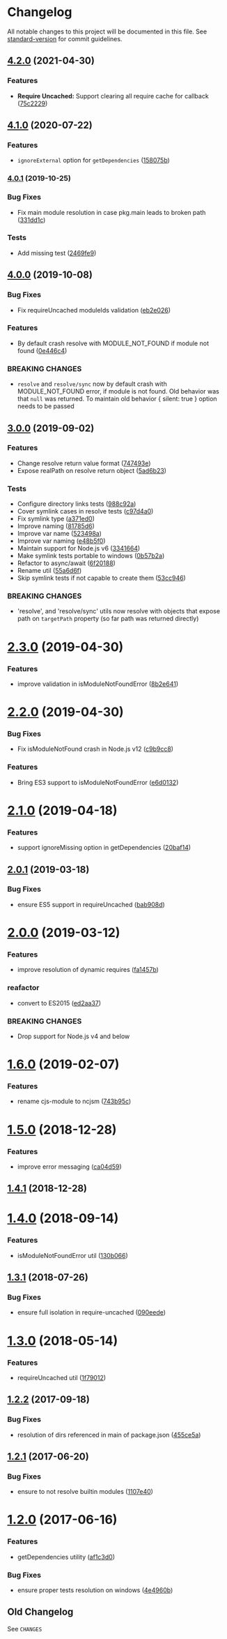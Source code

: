 # Changelog

All notable changes to this project will be documented in this file. See [standard-version](https://github.com/conventional-changelog/standard-version) for commit guidelines.

## [4.2.0](https://github.com/medikoo/ncjsm/compare/v4.1.0...v4.2.0) (2021-04-30)

### Features

- **Require Uncached:** Support clearing all require cache for callback ([75c2229](https://github.com/medikoo/ncjsm/commit/75c2229854885e257fdd061699600208d438b561))

## [4.1.0](https://github.com/medikoo/ncjsm/compare/v4.0.1...v4.1.0) (2020-07-22)

### Features

- `ignoreExternal` option for `getDependencies` ([158075b](https://github.com/medikoo/ncjsm/commit/158075bea3f66ac77bae5341fd474930172047a2))

### [4.0.1](https://github.com/medikoo/ncjsm/compare/v4.0.0...v4.0.1) (2019-10-25)

### Bug Fixes

- Fix main module resolution in case pkg.main leads to broken path ([331dd1c](https://github.com/medikoo/ncjsm/commit/331dd1c))

### Tests

- Add missing test ([2469fe9](https://github.com/medikoo/ncjsm/commit/2469fe9))

## [4.0.0](https://github.com/medikoo/ncjsm/compare/v3.0.0...v4.0.0) (2019-10-08)

### Bug Fixes

- Fix requireUncached moduleIds validation ([eb2e026](https://github.com/medikoo/ncjsm/commit/eb2e026))

### Features

- By default crash resolve with MODULE_NOT_FOUND if module not found ([0e446c4](https://github.com/medikoo/ncjsm/commit/0e446c4))

### BREAKING CHANGES

- `resolve` and `resolve/sync` now by default crash with MODULE_NOT_FOUND error, if module is not found. Old behavior was that `null` was returned.
  To maintain old behavior { silent: true } option needs to be passed

## [3.0.0](https://github.com/medikoo/ncjsm/compare/v2.3.0...v3.0.0) (2019-09-02)

### Features

- Change resolve return value format ([747493e](https://github.com/medikoo/ncjsm/commit/747493e))
- Expose realPath on resolve return object ([5ad6b23](https://github.com/medikoo/ncjsm/commit/5ad6b23))

### Tests

- Configure directory links tests ([988c92a](https://github.com/medikoo/ncjsm/commit/988c92a))
- Cover symlink cases in resolve tests ([c97d4a0](https://github.com/medikoo/ncjsm/commit/c97d4a0))
- Fix symlink type ([a371ed0](https://github.com/medikoo/ncjsm/commit/a371ed0))
- Improve naming ([81785d6](https://github.com/medikoo/ncjsm/commit/81785d6))
- Improve var name ([523498a](https://github.com/medikoo/ncjsm/commit/523498a))
- Improve var naming ([e48b5f0](https://github.com/medikoo/ncjsm/commit/e48b5f0))
- Maintain support for Node.js v6 ([3341664](https://github.com/medikoo/ncjsm/commit/3341664))
- Make symlink tests portable to windows ([0b57b2a](https://github.com/medikoo/ncjsm/commit/0b57b2a))
- Refactor to async/await ([6f20188](https://github.com/medikoo/ncjsm/commit/6f20188))
- Rename util ([55a6d6f](https://github.com/medikoo/ncjsm/commit/55a6d6f))
- Skip symlink tests if not capable to create them ([53cc946](https://github.com/medikoo/ncjsm/commit/53cc946))

### BREAKING CHANGES

- 'resolve', and 'resolve/sync' utils now resolve with objects that
  expose path on `targetPath` property
  (so far path was returned directly)

# [2.3.0](https://github.com/medikoo/ncjsm/compare/v2.2.0...v2.3.0) (2019-04-30)

### Features

- improve validation in isModuleNotFoundError ([8b2e641](https://github.com/medikoo/ncjsm/commit/8b2e641))

# [2.2.0](https://github.com/medikoo/ncjsm/compare/v2.1.0...v2.2.0) (2019-04-30)

### Bug Fixes

- Fix isModuleNotFound crash in Node.js v12 ([c9b9cc8](https://github.com/medikoo/ncjsm/commit/c9b9cc8))

### Features

- Bring ES3 support to isModuleNotFoundError ([e6d0132](https://github.com/medikoo/ncjsm/commit/e6d0132))

# [2.1.0](https://github.com/medikoo/ncjsm/compare/v2.0.1...v2.1.0) (2019-04-18)

### Features

- support ignoreMissing option in getDependencies ([20baf14](https://github.com/medikoo/ncjsm/commit/20baf14))

## [2.0.1](https://github.com/medikoo/ncjsm/compare/v2.0.0...v2.0.1) (2019-03-18)

### Bug Fixes

- ensure ES5 support in requireUncached ([bab908d](https://github.com/medikoo/ncjsm/commit/bab908d))

# [2.0.0](https://github.com/medikoo/ncjsm/compare/v1.6.0...v2.0.0) (2019-03-12)

### Features

- improve resolution of dynamic requires ([fa1457b](https://github.com/medikoo/ncjsm/commit/fa1457b))

### reafactor

- convert to ES2015 ([ed2aa37](https://github.com/medikoo/ncjsm/commit/ed2aa37))

### BREAKING CHANGES

- Drop support for Node.js v4 and below

# [1.6.0](https://github.com/medikoo/ncjsm/compare/v1.5.0...v1.6.0) (2019-02-07)

### Features

- rename cjs-module to ncjsm ([743b95c](https://github.com/medikoo/ncjsm/commit/743b95c))

<a name="1.5.0"></a>

# [1.5.0](https://github.com/medikoo/cjs-module/compare/v1.4.1...v1.5.0) (2018-12-28)

### Features

- improve error messaging ([ca04d59](https://github.com/medikoo/cjs-module/commit/ca04d59))

<a name="1.4.1"></a>

## [1.4.1](https://github.com/medikoo/cjs-module/compare/v1.4.0...v1.4.1) (2018-12-28)

<a name="1.4.0"></a>

# [1.4.0](https://github.com/medikoo/cjs-module/compare/v1.3.1...v1.4.0) (2018-09-14)

### Features

- isModuleNotFoundError util ([130b066](https://github.com/medikoo/cjs-module/commit/130b066))

<a name="1.3.1"></a>

## [1.3.1](https://github.com/medikoo/cjs-module/compare/v1.3.0...v1.3.1) (2018-07-26)

### Bug Fixes

- ensure full isolation in require-uncached ([090eede](https://github.com/medikoo/cjs-module/commit/090eede))

<a name="1.3.0"></a>

# [1.3.0](https://github.com/medikoo/cjs-module/compare/v1.2.2...v1.3.0) (2018-05-14)

### Features

- requireUncached util ([1f79012](https://github.com/medikoo/cjs-module/commit/1f79012))

<a name="1.2.2"></a>

## [1.2.2](https://github.com/medikoo/cjs-module/compare/v1.2.1...v1.2.2) (2017-09-18)

### Bug Fixes

- resolution of dirs referenced in main of package.json ([455ce5a](https://github.com/medikoo/cjs-module/commit/455ce5a))

<a name="1.2.1"></a>

## [1.2.1](https://github.com/medikoo/cjs-module/compare/v1.2.0...v1.2.1) (2017-06-20)

### Bug Fixes

- ensure to not resolve builtin modules ([1107e40](https://github.com/medikoo/cjs-module/commit/1107e40))

<a name="1.2.0"></a>

# [1.2.0](https://github.com/medikoo/cjs-module/compare/v1.1.0...v1.2.0) (2017-06-16)

### Features

- getDependencies utility ([af1c3d0](https://github.com/medikoo/cjs-module/commit/af1c3d0))

### Bug Fixes

- ensure proper tests resolution on windows ([4e4960b](https://github.com/medikoo/cjs-module/commit/4e4960b))

## Old Changelog

See `CHANGES`

